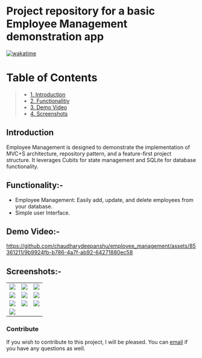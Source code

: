 # Project repository for a basic Employee Management demonstration app

[![wakatime](https://wakatime.com/badge/user/83f3b15d-49de-4c01-b8de-bbc132f11be1/project/a5df37ca-9912-4c6b-b546-6e9dc5d6c30b.svg)](https://wakatime.com/badge/user/83f3b15d-49de-4c01-b8de-bbc132f11be1/project/a5df37ca-9912-4c6b-b546-6e9dc5d6c30b)

# Table of Contents
> - [1. Introduction](#introduction)
> - [2. Functionalitiy](#functionality-)
> - [3. Demo Video](#demo-video-)
> - [4. Screenshots](#screenshots-)

## Introduction

Employee Management is designed to demonstrate the implementation of MVC+S architecture, repository pattern, and a feature-first project structure. It leverages Cubits for state management and SQLite for database functionality.

## Functionality:-

- Employee Management: Easily add, update, and delete employees from your database.
- Simple user Interface.

## Demo Video:-

https://github.com/chaudharydeepanshu/employee_management/assets/85361211/9b9924fb-b786-4a7f-ab92-64271880ec58

## Screenshots:-

|  |  |  |
| -------------- | -------------- | -------------- |
| <img src="https://github.com/chaudharydeepanshu/employee_management/assets/85361211/17272811-7e3e-4af5-8aff-54da2f1dd5b6"></img> | <img src="https://github.com/chaudharydeepanshu/employee_management/assets/85361211/7a2135ce-7e95-45d8-aa9e-76cefc9c9982"></img> | <img src="https://github.com/chaudharydeepanshu/employee_management/assets/85361211/8c5a3bc0-9720-497d-ac6c-f17c0548389f"></img> |
| <img src="https://github.com/chaudharydeepanshu/employee_management/assets/85361211/d5971bdc-22e0-4b08-8665-b51d6aadf493"></img> | <img src="https://github.com/chaudharydeepanshu/employee_management/assets/85361211/38f39768-74e8-4838-b6df-44f6372340f4"></img> | <img src="https://github.com/chaudharydeepanshu/employee_management/assets/85361211/9999b043-46ad-490d-9b9a-c719c97f7aeb"></img> |
| <img src="https://github.com/chaudharydeepanshu/employee_management/assets/85361211/4c0a8485-ec0e-4ff3-a957-4f1fae6f5d44"></img> | <img src="https://github.com/chaudharydeepanshu/employee_management/assets/85361211/6e60587d-2f0d-4ec0-a88e-6cd9a8677b4f"></img> | <img src="https://github.com/chaudharydeepanshu/employee_management/assets/85361211/0fe51b00-a4ea-47b1-8bf8-89352988901c"></img> |
| <img src="https://github.com/chaudharydeepanshu/employee_management/assets/85361211/44ba1833-350e-484d-b5c2-e3c01ea291ee"></img> | |  |

### Contribute

If you wish to contribute to this project, I will be pleased. You can [email](mailto:0qs8e9yn@duck.com?subject=[GitHub]) if you have any questions as well.
